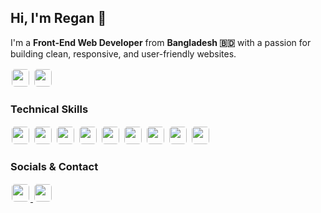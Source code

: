 ## Hi, I'm Regan 👋

I'm a **Front-End Web Developer** from **Bangladesh 🇧🇩** with a passion for building clean, responsive, and user-friendly websites.

<!-- Profile views and followers badges -->
<img src="https://komarev.com/ghpvc/?username=devregan&label=Profile%20views&color=0e75b6&style=flat" style="border-radius:5px; height:28px; margin:2px;">
<img src="https://img.shields.io/github/followers/devregan?label=Follow&style=social" style="border-radius:5px; height:28px; margin:2px;">

### Technical Skills
<img src="https://img.shields.io/badge/HTML5-%23E34F26.svg?logo=html5&logoColor=white&style=flat" style="border-radius:5px; height:28px; margin:2px;">
<img src="https://img.shields.io/badge/CSS3-%231572B6.svg?logo=css3&logoColor=white&style=flat" style="border-radius:5px; height:28px; margin:2px;">
<img src="https://img.shields.io/badge/SCSS-%23CC6699.svg?logo=sass&logoColor=white&style=flat" style="border-radius:5px; height:28px; margin:2px;">
<img src="https://img.shields.io/badge/JavaScript-%23F7DF1E.svg?logo=javascript&logoColor=black&style=flat" style="border-radius:5px; height:28px; margin:2px;">
<img src="https://img.shields.io/badge/Python-%233776AB.svg?logo=python&logoColor=white&style=flat" style="border-radius:5px; height:28px; margin:2px;">
<img src="https://img.shields.io/badge/C++-%230059C8.svg?logo=c%2B%2B&logoColor=white&style=flat" style="border-radius:5px; height:28px; margin:2px;">

<img src="https://img.shields.io/badge/Figma-%23F24E1E.svg?logo=figma&logoColor=white&style=flat" style="border-radius:5px; height:28px; margin:2px;">
<img src="https://img.shields.io/badge/Linux-%23FCC624.svg?logo=linux&logoColor=black&style=flat" style="border-radius:5px; height:28px; margin:2px;">
<img src="https://img.shields.io/badge/GIMP-%235C5543.svg?logo=gimp&logoColor=white&style=flat" style="border-radius:5px; height:28px; margin:2px;">

### Socials & Contact
<a href="https://www.linkedin.com/in/regan-ddev/">
  <img src="https://img.shields.io/badge/LinkedIn-%230077B5.svg?logo=linkedin&logoColor=white&style=flat" style="border-radius:5px; height:28px; margin:2px;">
</a>
<a href="mailto:reganddev@gmail.com">
  <img src="https://img.shields.io/badge/Email-%23D14836.svg?logo=gmail&logoColor=white&style=flat" style="border-radius:5px; height:28px; margin:2px;">
</a>


<!--
## Hi, I'm Regan 👋

I'm a **Front-End Web Developer** from **Bangladesh 🇧🇩** with a passion for building clean, responsive, and user-friendly websites.

[![Profile Views](https://komarev.com/ghpvc/?username=devregan&label=Profile%20views&color=0e75b6&style=flat)](https://github.com/devregan)  
[![GitHub Followers](https://img.shields.io/github/followers/devregan?label=Follow&style=social)](https://github.com/devregan)  

### Technical Skills
![HTML5](https://img.shields.io/badge/HTML5-%23E34F26.svg?logo=html5&logoColor=white)
![CSS3](https://img.shields.io/badge/CSS3-%231572B6.svg?logo=css3&logoColor=white)
![SCSS](https://img.shields.io/badge/SCSS-%23CC6699.svg?logo=sass&logoColor=white)
![JavaScript](https://img.shields.io/badge/JavaScript-%23F7DF1E.svg?logo=javascript&logoColor=black)
![Python](https://img.shields.io/badge/Python-%233776AB.svg?logo=python&logoColor=white)
![C++](https://img.shields.io/badge/C++-%230059C8.svg?logo=c%2B%2B&logoColor=white)

![Figma](https://img.shields.io/badge/Figma-%23F24E1E.svg?logo=figma&logoColor=white)
![Linux](https://img.shields.io/badge/Linux-%23FCC624.svg?logo=linux&logoColor=black)
![GIMP](https://img.shields.io/badge/GIMP-%235C5543.svg?logo=gimp&logoColor=white)

### Socials & Contact

[![LinkedIn](https://img.shields.io/badge/LinkedIn-%230077B5.svg?logo=linkedin&logoColor=white)](https://www.linkedin.com/in/regan-ddev/)
[![Email](https://img.shields.io/badge/Email-%23D14836.svg?logo=gmail&logoColor=white)](mailto:reganddev@gmail.com)
-->
